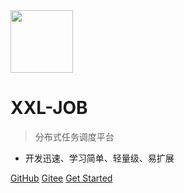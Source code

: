 <img src="https://www.xuxueli.com/xxl-job/data/images/xxl-logo.png" width="100" >

# XXL-JOB

> 分布式任务调度平台

- 开发迅速、学习简单、轻量级、易扩展

[GitHub](https://github.com/xuxueli/xxl-job/)
[Gitee](http://gitee.com/xuxueli0323/xxl-job)
[Get Started](#《分布式任务调度平台XXL-JOB》)
